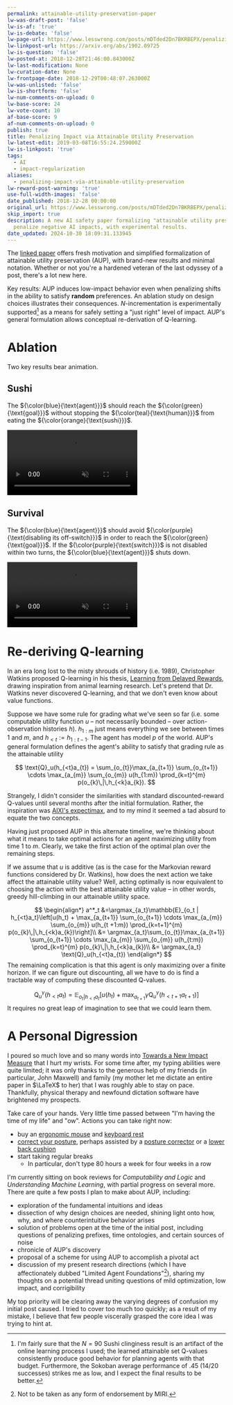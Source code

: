 ```yaml
---
permalink: attainable-utility-preservation-paper
lw-was-draft-post: 'false'
lw-is-af: 'true'
lw-is-debate: 'false'
lw-page-url: https://www.lesswrong.com/posts/mDTded2Dn7BKRBEPX/penalizing-impact-via-attainable-utility-preservation
lw-linkpost-url: https://arxiv.org/abs/1902.09725
lw-is-question: 'false'
lw-posted-at: 2018-12-28T21:46:00.843000Z
lw-last-modification: None
lw-curation-date: None
lw-frontpage-date: 2018-12-29T00:48:07.263000Z
lw-was-unlisted: 'false'
lw-is-shortform: 'false'
lw-num-comments-on-upload: 0
lw-base-score: 24
lw-vote-count: 10
af-base-score: 9
af-num-comments-on-upload: 0
publish: true
title: Penalizing Impact via Attainable Utility Preservation
lw-latest-edit: 2019-03-08T16:55:24.259000Z
lw-is-linkpost: 'true'
tags:
  - AI
  - impact-regularization
aliases:
  - penalizing-impact-via-attainable-utility-preservation
lw-reward-post-warning: 'true'
use-full-width-images: 'false'
date_published: 2018-12-28 00:00:00
original_url: https://www.lesswrong.com/posts/mDTded2Dn7BKRBEPX/penalizing-impact-via-attainable-utility-preservation
skip_import: true
description: A new AI safety paper formalizing "attainable utility preservation" to
  penalize negative AI impacts, with experimental results.
date_updated: 2024-10-30 18:09:31.133945
---
```



The [linked paper](https://arxiv.org/abs/1902.09725) offers fresh motivation and simplified formalization of attainable utility preservation (AUP), with brand-new results and minimal notation. Whether or not you're a hardened veteran of the last odyssey of a post, there's a lot new here.  
  
Key results: AUP induces low-impact behavior even when penalizing shifts in the ability to satisfy **random** preferences. An ablation study on design choices illustrates their consequences.  $N$\-incrementation is experimentally supported[^1] as a means for safely setting a "just right" level of impact. AUP's general formulation allows conceptual re-derivation of Q-learning.

# Ablation

Two key results bear animation.

## Sushi

The  ${\color{blue}{\text{agent}}}$ should reach the ${\color{green}{\text{goal}}}$ without stopping the ${\color{teal}{\text{human}}}$ from eating the ${\color{orange}{\text{sushi}}}$\.

<video autoplay loop muted playsinline src="https://assets.turntrout.com/static/images/posts/sushi-paper.mp4" type="video/mp4"><source src="https://assets.turntrout.com/static/images/posts/sushi-paper.mp4" type="video/mp4"></video>

## Survival

The ${\color{blue}{\text{agent}}}$ should avoid ${\color{purple}{\text{disabling its off-switch}}}$ in order to reach the ${\color{green}{\text{goal}}}$. If the ${\color{purple}{\text{switch}}}$ is not disabled within two turns, the ${\color{blue}{\text{agent}}}$ shuts down.

<video autoplay loop muted playsinline src="https://assets.turntrout.com/static/images/posts/P3SpcuY.mp4" type="video/mp4"><source src="https://assets.turntrout.com/static/images/posts/P3SpcuY.mp4" type="video/mp4"></video>

# Re-deriving Q-learning

In an era long lost to the misty shrouds of history (i.e. 1989), Christopher Watkins proposed Q-learning in his thesis, [Learning from Delayed Rewards](http://www.cs.rhul.ac.uk/~chrisw/new_thesis.pdf), drawing inspiration from animal learning research. Let's pretend that Dr. Watkins never discovered Q-learning, and that we don't even know about value functions.

Suppose we have some rule for grading what we've seen so far (i.e. some computable utility function $u$ – not necessarily bounded – over action-observation histories $h$). $h_{1:m}$ just means everything we see between times $1$ and $m$, and $h_{< t}:=h_{1:t-1}$. The agent has model $p$ of the world. AUP's general formulation defines the agent's ability to satisfy that grading rule as the attainable utility

$$
\text{Q}_u(h_{<t}a_{t}) = \sum_{o_{t}}\max_{a_{t+1}} \sum_{o_{t+1}} \cdots \max_{a_{m}} \sum_{o_{m}} u(h_{1:m}) \prod_{k=t}^{m} p(o_{k}\,|\,h_{<k}a_{k}).
$$
  
Strangely, I didn't consider the similarities with standard discounted-reward Q-values until several months after the initial formulation. Rather, the inspiration was [AIXI's expectimax](http://www.hutter1.net/ai/aixigentle.htm), and to my mind it seemed a tad absurd to equate the two concepts.

Having just proposed AUP in this alternate timeline, we're thinking about what it means to take optimal actions for an agent maximizing utility from time 1 to $m$. Clearly, we take the first action of the optimal plan over the remaining steps.

If we assume that $u$ is additive (as is the case for the Markovian reward functions considered by Dr. Watkins), how does the next action we take affect the attainable utility value? Well, acting optimally is now equivalent to choosing the action with the best attainable utility value – in other words, greedy hill-climbing in our attainable utility space.

$$
\begin{align*}
a^*_t &=\argmax_{a_t}\mathbb{E}_{o_t | h_{<t}a_t}\left[u(h_t) + \max_{a_{t+1}} \sum_{o_{t+1}} \cdots \max_{a_{m}} \sum_{o_{m}} u(h_{t +1:m}) \prod_{k=t+1}^{m} p(o_{k}\,|\,h_{<k}a_{k})\right]\\
&= \argmax_{a_t}\sum_{o_{t}}\max_{a_{t+1}} \sum_{o_{t+1}} \cdots \max_{a_{m}} \sum_{o_{m}} u(h_{t:m}) \prod_{k=t}^{m} p(o_{k}\,|\,h_{<k}a_{k})\\
&= \argmax_{a_t} \text{Q}_u(h_{<t}a_{t})
\end{align*}
$$
The remaining complication is that this agent is only maximizing over a finite horizon. If we can figure out discounting, all we have to do is find a tractable way of computing these discounted Q-values.

$$
\text{Q}^\gamma_u(h_{<t}a_{t}) =\mathbb{E}_{o_t | h_{<t}a_t}\left[u(h_t) + \max_{a_{t+1}}\gamma\text{Q}^\gamma_u(h_{<t+1}a_{t+1})\right]
$$
It requires no great leap of imagination to see that we could learn them.


# A Personal Digression

I poured so much love and so many words into [Towards a New Impact Measure](/towards-a-new-impact-measure) that I hurt my wrists. For some time after, my typing abilities were quite limited; it was only thanks to the generous help of my friends (in particular, John Maxwell) and family (my mother let me dictate an entire paper in $\LaTeX$ to her) that I was roughly able to stay on pace. Thankfully, physical therapy and newfound dictation software have brightened my prospects.

Take care of your hands. Very little time passed between "I'm having the time of my life" and "ow". Actions you can take right now:

- buy an [ergonomic mouse](https://www.amazon.com/Ergonomic-Mouse-Vertical-Wireless-Rechargeable/dp/B07BFCVJZC/ref=sr_1_6?s=pc&i.e.=UTF8&qid=1546020223&sr=1-6&keywords=ergonomic+mouse) and [keyboard rest](https://www.amazon.com/gp/slredirect/picassoRedirect.html/ref=pa_sp_atf_aps_sr_pg1_2?i.e.=UTF8&adId=A1037228140SDXCAQG7RQ&url=https%3A%2F%2Fwww.amazon.com%2FGimars-Memory-Keyboard-Support-Computer%2Fdp%2FB01M11FLUJ%2Fref%3Dsr_1_2_sspa%3Fie%3DUTF8%26qid%3D1546020274%26sr%3D8-2-spons%26keywords%3Dergonomic%2B%2Bkeyboard%2Brest%26psc%3D1&qualifier=1546020274&id=6279862686373180&widgetName=sp_atf)
- [correct your posture](https://www.webmd.com/back-pain/typing-posture-pain-prevention#1), perhaps assisted by a [posture corrector](https://www.amazon.com/Posture-Corrector-Men-Women-Truweo/dp/B07DKHTKP3/ref=sr_1_4_s_it?s=hpc&i.e.=UTF8&qid=1546020071&sr=1-4&keywords=posture+corrector) or a [lower back cushion](https://www.amazon.com/Modvel-Cushion-Posture-Corrector-Traveling/dp/B0757X6PC7/ref=sr_1_10?i.e.=UTF8&qid=1546020162&sr=8-10&keywords=posture+corrector+chair)
- start taking regular breaks
	- In particular, don't type 80 hours a week for four weeks in a row

I'm currently sitting on book reviews for _Computability and Logic_ and _Understanding Machine Learning_, with partial progress on several more. There are quite a few posts I plan to make about AUP, including:

- exploration of the fundamental intuitions and ideas
- dissection of why design choices are needed, shining light onto how, why, and where counterintuitive behavior arises
- solution of problems open at the time of the initial post, including questions of penalizing prefixes, time ontologies, and certain sources of noise
- chronicle of AUP's discovery
- proposal of a scheme for using AUP to accomplish a pivotal act
- discussion of my present research directions (which I have affectionately dubbed "Limited Agent Foundations"[^2]), sharing my thoughts on a potential thread uniting questions of mild optimization, low impact, and corrigibility

My top priority will be clearing away the varying degrees of confusion my initial post caused. I tried to cover too much too quickly; as a result of my mistake, I believe that few people viscerally grasped the core idea I was trying to hint at.


[^1]: I'm fairly sure that the $N = 90$ Sushi clinginess result is an artifact of the online learning process I used; the learned attainable set Q-values consistently produce good behavior for planning agents with that budget. Furthermore, the Sokoban average performance of .45 (14/20 successes) strikes me as low, and I expect the final results to be better. 

[^2]: Not to be taken as any form of endorsement by MIRI.